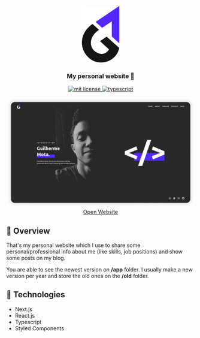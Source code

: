 <p align="center">
	<img src="./logo.png" width="100" alt="logo" />
</p>	

<h3 align="center">
  My personal website 💎
</h3>

<p align="center">
	<a href="https://github.com/guilhermebkel/gbkel-portfolio">
		<img alt="mit license" src="https://img.shields.io/github/license/guilhermebkel/gbkel-portfolio?color=0051ff" />
	</a>
	<a href="https://github.com/microsoft/TypeScript">
		<img alt="typescript" src="https://camo.githubusercontent.com/41c68e9f29c6caccc084e5a147e0abd5f392d9bc/68747470733a2f2f62616467656e2e6e65742f62616467652f547970655363726970742f7374726963742532302546302539462539322541412f626c7565">
	</a>
</p>

<p align="center">
	<img src="./mockup.png" alt="mockup" />
	<a href="https://guilherr.me">Open Website</a>
</p>

## 📌 Overview

That's my personal website which I use to share some personal/professional info about me (like skills, job positions) and show some posts on my blog.

You are able to see the newest version on **/app** folder. I usually make a new version per year and store the old ones on the **/old** folder.

## 🔧 Technologies

- Next.js
- React.js
- Typescript
- Styled Components
